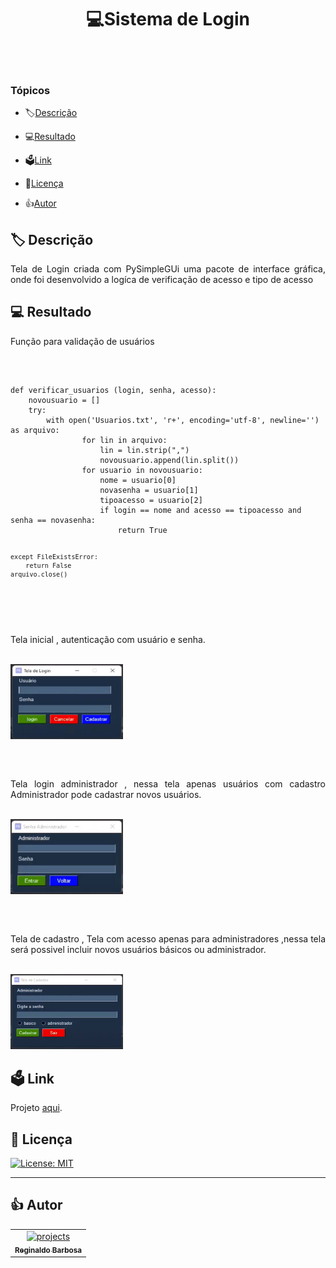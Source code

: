 


<h1 align="center">💻Sistema de Login</h1>
<br/>
<br/>
<!--<a align="center"> <img src="./img/Logo_regis.svg" alt="portfolio" width="80" height="400"/> </a>## -->

### Tópicos 

- 🏷[Descrição](#descrição)

- 💻[Resultado](#resultado)

- 🗳[Link](#link)

- 📌[Licença](#licença)

- 👍[Autor](#autor)




## 🏷 Descrição 

<p align="justify">
Tela de Login criada com PySimpleGUi uma pacote de interface gráfica, onde foi desenvolvido a logíca de verificação de acesso e tipo de acesso

</p>


## 💻 Resultado

<p align="justify">
Função para validação de usuários
</p>
</br>
<pre>
<code>
def verificar_usuarios (login, senha, acesso):
    novousuario = []
    try:
        with open('Usuarios.txt', 'r+', encoding='utf-8', newline='') as arquivo:
                for lin in arquivo:
                    lin = lin.strip(",")
                    novousuario.append(lin.split())
                for usuario in novousuario:
                    nome = usuario[0]
                    novasenha = usuario[1]
                    tipoacesso = usuario[2]
                    if login == nome and acesso == tipoacesso and senha == novasenha:
                        return True

    except FileExistsError:
        return False
    arquivo.close()
</code>
</pre>
</br>
<p align="justify">
Tela inicial , autenticação com usuário e senha.
</p>
</br>
<a align="center"> <img src="./img/Tela_inicial.png" alt="portfolio" width="180" height="120"/> </a> 

##
</br>
<p align="justify">
Tela login administrador , nessa tela apenas usuários com cadastro Administrador pode cadastrar novos usuários.
</p>
</br>
<a align="center"> <img src="./img/Tela_login_adm.png" alt="portfolio" width="180" height="120"/> </a> 

##

</br>
<p align="justify">
Tela de cadastro , Tela com acesso apenas para administradores ,nessa tela será possivel incluir novos usuários básicos ou administrador.
</p>
</br>
<a align="center"> <img src="./img/Tela_cadastro.png" alt="portfolio" width="180" height="120"/> </a> 


## 🗳 Link
 
 <p>Projeto <a href="https://github.com/Reginaldo-projects/Sistema_Login/blob/main/app.py" target="_blank">aqui</a>.</p>




## 📌 Licença

[![License: MIT](https://img.shields.io/badge/License-MIT-yellow.svg)](https://github.com/Reginaldo-projects/Sistema_Login/blob/main/LICENSE)


 ---

## 👍 Autor

<table>
  <tr>
    <td align="center">
      <a href="https://github.com/Reginaldo-projects">
        <img src="https://avatars.githubusercontent.com/u/112530481" width="100px;" alt="projects"/><br>
        <sub>
          <b>Reginaldo Barbosa</b>
        </sub>
      </a>
    </td>
  </tr>
</table>

 
